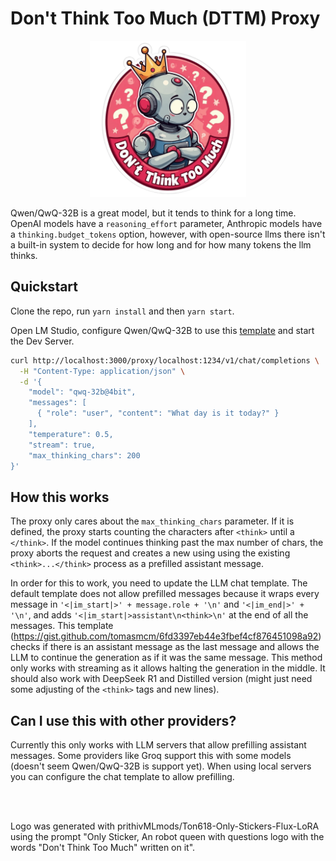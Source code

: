 # Don't Think Too Much (DTTM) Proxy

<p align="center">
  <img src="/assets/logo.png" alt="DTTM Logo" width="250" height="250">
</p>

Qwen/QwQ-32B is a great model, but it tends to think for a long time. OpenAI models have a `reasoning_effort` parameter, Anthropic models have a `thinking.budget_tokens` option, however, with open-source llms there isn't a built-in system to decide for how long and for how many tokens the llm thinks.

## Quickstart

Clone the repo, run `yarn install` and then `yarn start`.

Open LM Studio, configure Qwen/QwQ-32B to use this [template](https://gist.github.com/tomasmcm/6fd3397eb44e3fbef4cf876451098a92) and start the Dev Server.

```sh
curl http://localhost:3000/proxy/localhost:1234/v1/chat/completions \
  -H "Content-Type: application/json" \
  -d '{
    "model": "qwq-32b@4bit",
    "messages": [
      { "role": "user", "content": "What day is it today?" }
    ],
    "temperature": 0.5,
    "stream": true,
    "max_thinking_chars": 200
}'
```

## How this works

The proxy only cares about the `max_thinking_chars` parameter. If it is defined, the proxy starts counting the characters after `<think>` until a `</think>`. If the model continues thinking past the max number of chars, the proxy aborts the request and creates a new using using the existing `<think>...</think>` process as a prefilled assistant message.

In order for this to work, you need to update the LLM chat template. The default template does not allow prefilled messages because it wraps every message in `'<|im_start|>' + message.role + '\n'` and `'<|im_end|>' + '\n'`, and adds `'<|im_start|>assistant\n<think>\n'` at the end of all the messages.
This template (https://gist.github.com/tomasmcm/6fd3397eb44e3fbef4cf876451098a92) checks if there is an assistant message as the last message and allows the LLM to continue the generation as if it was the same message.
This method only works with streaming as it allows halting the generation in the middle. It should also work with DeepSeek R1 and Distilled version (might just need some adjusting of the `<think>` tags and new lines).

## Can I use this with other providers?

Currently this only works with LLM servers that allow prefilling assistant messages. Some providers like Groq support this with some models (doesn't seem Qwen/QwQ-32B is support yet). When using local servers you can configure the chat template to allow prefilling.

<br/>
<br/>

Logo was generated with prithivMLmods/Ton618-Only-Stickers-Flux-LoRA using the prompt "Only Sticker, An robot queen with questions logo with the words "Don't Think Too Much" written on it".
